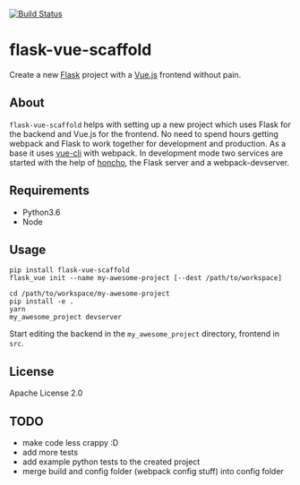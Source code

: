 [![Build Status](https://travis-ci.org/treebee/flask-vue-scaffold.svg?branch=master)](https://travis-ci.org/treebee/flask-vue-scaffold)

# flask-vue-scaffold

Create a new [Flask](https://github.com/pallets/flask) project with a [Vue.js](https://github.com/vuejs/vue) frontend without pain.

## About

`flask-vue-scaffold` helps with setting up a new project which uses Flask for the backend and Vue.js for the frontend.
No need to spend hours getting webpack and Flask to work together for development and production.
As a base it uses [vue-cli](https://github.com/vuejs/vue-cli) with webpack.
In development mode two services are started with the help of [honcho](https://github.com/nickstenning/honcho),
the Flask server and a webpack-devserver.

## Requirements

* Python3.6
* Node

## Usage

```
pip install flask-vue-scaffold
flask_vue init --name my-awesome-project [--dest /path/to/workspace]

cd /path/to/workspace/my-awesome-project
pip install -e .
yarn
my_awesome_project devserver
```

Start editing the backend in the `my_awesome_project` directory, frontend in `src`.

## License

Apache License 2.0

## TODO
* make code less crappy :D
* add more tests
* add example python tests to the created project
* merge build and config folder (webpack config stuff) into config folder
